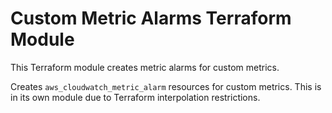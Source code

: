 # Custom Metric Alarms Terraform Module
This Terraform module creates metric alarms for custom metrics.

Creates `aws_cloudwatch_metric_alarm` resources for custom metrics. This is in its own module
due to Terraform interpolation restrictions.
